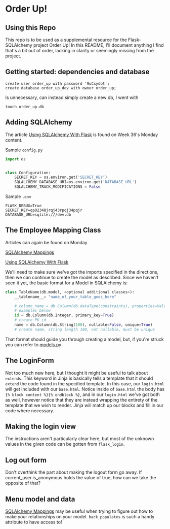 # Order Up!

## Using this Repo
This repo is to be used as a supplemental resource for the Flask-SQLAlchemy 
project Order Up! In this README, I'll document anything I find that's a bit
out of order, lacking in clarity or seemingly missing from the project.

## Getting started: dependencies and database
```
create user order_up with password '9uCxydbt';
create database order_up_dev with owner order_up;
```
Is unnecessary, can instead simply create a new db, I went with 
```
touch order_up.db
```

## Adding SQLAlchemy
The article [Using SQLAlchemy With Flask][Using SQLAlchemy With Flask] is found
on Week 36's Monday content.

Sample `config.py`
```py
import os


class Configuration:
    SECRET_KEY = os.environ.get('SECRET_KEY')
    SQLALCHEMY_DATABASE_URI=os.environ.get('DATABASE_URL')
    SQLALCHEMY_TRACK_MODIFICATIONS = False
```
Sample `.env`
```
FLASK_DEBUG=True
SECRET_KEY=qp02348jrqj43rpqj34pqjr
DATABASE_URL=sqlite:///dev.db
```

## The Employee Mapping Class
Articles can again be found on Monday

[SQLAlchemy Mappings][SQLAlchemy Mappings]

[Using SQLAlchemy With Flask][Using SQLAlchemy With Flask]

We'll need to make sure we've got the imports specified in the directions,
then we can continue to create the model as described.
Since we haven't seen it yet, the basic format for a Model in SQLAlchemy is:
```py
class TableName(db.model, <optional additional classes>):
    __tablename__= "name_of_your_table_goes_here"

    # column_name = db.Column(db.dataType(constraints), properties=Value)
    # examples below
    id = db.Column(db.Integer, primary_key=True) 
    # create PK id
    name = db.Column(db.String(100), nullable=False, unique=True) 
    # create name, string length 100, not nullable, must be unique
```
That format should guide you through creating a model, but, if you're struck
you can refer to [models.py][models.py]

## The LoginForm
Not too much new here, but I thought it might be useful to talk about 
`extends`. This keyword in Jinja is basically tells a template that it should
`extend` the code found in the specified template. In this case, our
`login.html` will get included with our `base.html`. Notice inside of
`base.html` the body has `{% block content %}{% endblock %}`, and in our
`login.html` we've got both as well, however notice that they are instead
wrapping the entirety of the template that we wish to render. Jinja will match up
our blocks and fill in our code where necessary.

## Making the login view
The instructions aren't particularly clear here, but most of the unknown values
in the given code can be gotten from `flask_login`.

## Log out form
Don't overthink the part about making the logout form go away. If
current_user.is_anonymous holds the value of true, how can we take the opposite
of that?

## Menu model and data
[SQLAlchemy Mappings][SQLAlchemy Mappings] may be useful when trying to figure
out how to make your relationships on your model. `back_populates` is such a
handy attribute to have access to!




<!-- Repo links -->
[models.py]: ./app/models.py

<!-- Links for feb cohort -->
[Using SQLAlchemy With Flask]: https://open.appacademy.io/learn/js-py---pt-feb-2022-online/week-36---sqlalchemy-and-alembic/using-sqlalchemy-with-flask
[SQLAlchemy Mappings]: https://open.appacademy.io/learn/js-py---pt-feb-2022-online/week-36---sqlalchemy-and-alembic/sqlalchemy-mappings
[Using SQLAlchemy With Flask]: https://open.appacademy.io/learn/js-py---pt-feb-2022-online/week-36---sqlalchemy-and-alembic/using-sqlalchemy-with-flask